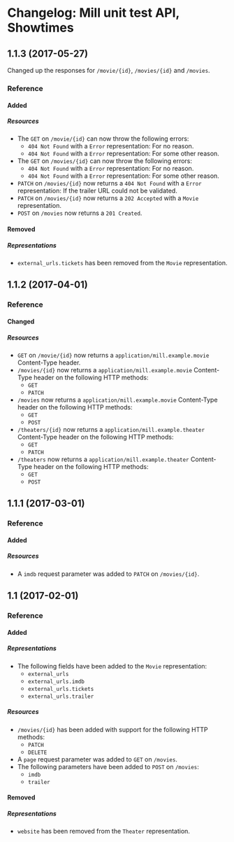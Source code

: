 # Changelog: Mill unit test API, Showtimes

## 1.1.3 (2017-05-27)
Changed up the responses for `/movie/{id}`, `/movies/{id}` and `/movies`.

### Reference
#### Added
##### Resources
- The `GET` on `/movie/{id}` can now throw the following errors:
    - `404 Not Found` with a `Error` representation: For no reason.
    - `404 Not Found` with a `Error` representation: For some other reason.
- The `GET` on `/movies/{id}` can now throw the following errors:
    - `404 Not Found` with a `Error` representation: For no reason.
    - `404 Not Found` with a `Error` representation: For some other reason.
- `PATCH` on `/movies/{id}` now returns a `404 Not Found` with a `Error` representation: If the trailer URL could not be validated.
- `PATCH` on `/movies/{id}` now returns a `202 Accepted` with a `Movie` representation.
- `POST` on `/movies` now returns a `201 Created`.

#### Removed
##### Representations
- `external_urls.tickets` has been removed from the `Movie` representation.

## 1.1.2 (2017-04-01)
### Reference
#### Changed
##### Resources
- `GET` on `/movie/{id}` now returns a `application/mill.example.movie` Content-Type header.
- `/movies/{id}` now returns a `application/mill.example.movie` Content-Type header on the following HTTP methods:
    - `GET`
    - `PATCH`
- `/movies` now returns a `application/mill.example.movie` Content-Type header on the following HTTP methods:
    - `GET`
    - `POST`
- `/theaters/{id}` now returns a `application/mill.example.theater` Content-Type header on the following HTTP methods:
    - `GET`
    - `PATCH`
- `/theaters` now returns a `application/mill.example.theater` Content-Type header on the following HTTP methods:
    - `GET`
    - `POST`

## 1.1.1 (2017-03-01)
### Reference
#### Added
##### Resources
- A `imdb` request parameter was added to `PATCH` on `/movies/{id}`.

## 1.1 (2017-02-01)
### Reference
#### Added
##### Representations
- The following fields have been added to the `Movie` representation:
    - `external_urls`
    - `external_urls.imdb`
    - `external_urls.tickets`
    - `external_urls.trailer`

##### Resources
- `/movies/{id}` has been added with support for the following HTTP methods:
    - `PATCH`
    - `DELETE`
- A `page` request parameter was added to `GET` on `/movies`.
- The following parameters have been added to `POST` on `/movies`:
    - `imdb`
    - `trailer`

#### Removed
##### Representations
- `website` has been removed from the `Theater` representation.